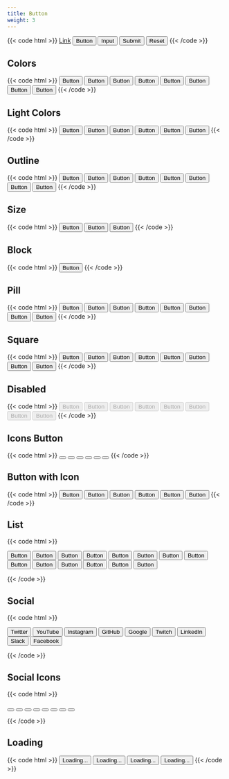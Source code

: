 ```yaml
---
title: Button
weight: 3
---
```


{{< code html >}}
<a href="#" class="btn btn-primary" role="button">Link</a>
<button class="btn btn-primary">Button</button>
<input type="button" class="btn btn-primary" value="Input" />
<input type="submit" class="btn btn-primary" value="Submit" />
<input type="reset" class="btn btn-primary" value="Reset" />
{{< /code >}}

## Colors

{{< code html >}}
<button class="btn btn-primary">Button</button>
<button class="btn btn-secondary">Button</button>
<button class="btn btn-success">Button</button>
<button class="btn btn-danger">Button</button>
<button class="btn btn-warning">Button</button>
<button class="btn btn-light">Button</button>
<button class="btn btn-dark">Button</button>
<button class="btn btn-link">Button</button>
{{< /code >}}

## Light Colors

{{< code html >}}
<button class="btn btn-light-primary">Button</button>
<button class="btn btn-light-secondary">Button</button>
<button class="btn btn-light-success">Button</button>
<button class="btn btn-light-danger">Button</button>
<button class="btn btn-light-warning">Button</button>
<button class="btn btn-light-link">Button</button>
{{< /code >}}

## Outline

{{< code html >}}
<button class="btn btn-outline-primary">Button</button>
<button class="btn btn-outline-secondary">Button</button>
<button class="btn btn-outline-success">Button</button>
<button class="btn btn-outline-danger">Button</button>
<button class="btn btn-outline-warning">Button</button>
<button class="btn btn-outline-light">Button</button>
<button class="btn btn-outline-dark">Button</button>
<button class="btn btn-outline-link">Button</button>
{{< /code >}}

## Size

{{< code html >}}
<button class="btn btn-primary btn-sm">Button</button>
<button class="btn btn-primary">Button</button>
<button class="btn btn-primary btn-lg">Button</button>
{{< /code >}}

## Block

{{< code html >}}
<button class="btn btn-primary btn-block">Button</button>
{{< /code >}}

## Pill

{{< code html >}}
<button class="btn btn-primary btn-pill">Button</button>
<button class="btn btn-secondary btn-pill">Button</button>
<button class="btn btn-success btn-pill">Button</button>
<button class="btn btn-danger btn-pill">Button</button>
<button class="btn btn-warning btn-pill">Button</button>
<button class="btn btn-light btn-pill">Button</button>
<button class="btn btn-dark btn-pill">Button</button>
<button class="btn btn-link btn-pill">Button</button>
{{< /code >}}

## Square

{{< code html >}}
<button class="btn btn-primary btn-square">Button</button>
<button class="btn btn-secondary btn-square">Button</button>
<button class="btn btn-success btn-square">Button</button>
<button class="btn btn-danger btn-square">Button</button>
<button class="btn btn-warning btn-square">Button</button>
<button class="btn btn-light btn-square">Button</button>
<button class="btn btn-dark btn-square">Button</button>
<button class="btn btn-link btn-square">Button</button>
{{< /code >}}

## Disabled

{{< code html >}}
<button class="btn btn-primary" disabled>Button</button>
<button class="btn btn-secondary" disabled>Button</button>
<button class="btn btn-success" disabled>Button</button>
<button class="btn btn-danger" disabled>Button</button>
<button class="btn btn-warning" disabled>Button</button>
<button class="btn btn-light" disabled>Button</button>
<button class="btn btn-dark" disabled>Button</button>
<button class="btn btn-link" disabled>Button</button>
{{< /code >}}

## Icons Button

{{< code html >}}
<button class="btn btn-icon btn-primary"><i data-feather="download"></i></button>
<button class="btn btn-icon btn-outline-danger"><i data-feather="heart"></i></button>
<button class="btn btn-icon btn-sm btn-success"><i data-feather="lock"></i></button>
<button class="btn btn-icon btn-lg btn-light"><i data-feather="inbox"></i></button>
<button class="btn btn-icon btn-pill btn-dark"><i data-feather="moon"></i></button>
<button class="btn btn-icon btn-square btn-outline-light"><i data-feather="meh"></i></button>
{{< /code >}}

## Button with Icon

{{< code html >}}
<button class="btn btn-icon btn-primary"><i data-feather="download" class="mr-1"></i>Button</button>
<button class="btn btn-icon btn-outline-danger"><i data-feather="heart" class="mr-1"></i>Button</button>
<button class="btn btn-icon btn-sm btn-success"><i data-feather="lock" class="mr-1"></i>Button</button>
<button class="btn btn-icon btn-lg btn-light"><i data-feather="inbox" class="mr-1"></i>Button</button>
<button class="btn btn-icon btn-pill btn-dark"><i data-feather="moon" class="mr-1"></i>Button</button>
<button class="btn btn-icon btn-square btn-outline-light"><i data-feather="meh" class="mr-1"></i>Button</button>
{{< /code >}}

## List

{{< code html >}}

<div class="btn-list">
  <button class="btn btn-light">Button</button>
  <button class="btn btn-light">Button</button>
  <button class="btn btn-light">Button</button>
  <button class="btn btn-light">Button</button>
  <button class="btn btn-light">Button</button>
  <button class="btn btn-light">Button</button>
  <button class="btn btn-light">Button</button>
  <button class="btn btn-light">Button</button>
  <button class="btn btn-light">Button</button>
  <button class="btn btn-light">Button</button>
  <button class="btn btn-light">Button</button>
  <button class="btn btn-light">Button</button>
  <button class="btn btn-light">Button</button>
  <button class="btn btn-light">Button</button>
</div>

{{< /code >}}

## Social

{{< code html >}}

<button class="btn btn-twitter">Twitter</button>
<button class="btn btn-youtube">YouTube</button>
<button class="btn btn-instagram">Instagram</button>
<button class="btn btn-github">GitHub</button>
<button class="btn btn-google">Google</button>
<button class="btn btn-twitch">Twitch</button>
<button class="btn btn-linkedin">LinkedIn</button>
<button class="btn btn-slack">Slack</button>
<button class="btn btn-facebook">Facebook</button>

{{< /code >}}

## Social Icons

{{< code html >}}

<button class="btn btn-icon btn-twitter"><i data-feather="twitter"></i></button>
<button class="btn btn-icon btn-youtube"><i data-feather="youtube"></i></button>
<button class="btn btn-icon btn-instagram"><i data-feather="instagram"></i></button>
<button class="btn btn-icon btn-github"><i data-feather="github"></i></button>
<button class="btn btn-icon btn-twitch"><i data-feather="twitch"></i></button>
<button class="btn btn-icon btn-linkedin"><i data-feather="linkedin"></i></button>
<button class="btn btn-icon btn-slack"><i data-feather="slack"></i></button>
<button class="btn btn-icon btn-facebook"><i data-feather="facebook"></i></button>

{{< /code >}}

## Loading

{{< code html >}}
<button class="btn btn-primary btn-loading">Loading...</button>
<button class="btn btn-outline-dark btn-loading">Loading...</button>
<button class="btn btn-success btn-sm btn-loading">Loading...</button>
<button class="btn btn-light btn-lg btn-loading">Loading...</button>
{{< /code >}}
